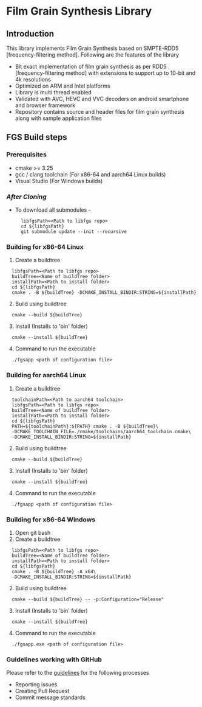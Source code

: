 # **Film Grain Synthesis Library**
## **Introduction**
This library implements Film Grain Synthesis based on SMPTE-RDD5 [frequency-filtering method]. Following are the features of the library 

*  Bit exact implementation of film grain synthesis as per RDD5 [frequency-filtering method] with extensions to support up to 10-bit and 4k resolutions
*  Optimized on ARM and Intel platforms 
*  Library is multi thread enabled 
*  Validated with AVC, HEVC and VVC decoders on android smartphone and browser framework 
*  Repository contains source and header files for film grain synthesis along with sample application files 

## FGS Build steps

### **Prerequisites**
* cmake >= 3.25
* gcc / clang toolchain (For x86-64 and aarch64 Linux builds)
* Visual Studio (For Windows builds)

### ***After Cloning***
* To download all submodules - 
  ```
    libfgsPath=<Path to libfgs repo>
    cd ${libfgsPath}
    git submodule update --init --recursive
  ```
### **Building for x86-64 Linux**
1. Create a buildtree
  ```
    libfgsPath=<Path to libfgs repo>
    buildTree=<Name of buildTree folder>
    installPath=<Path to install folder>
    cd ${libfgsPath}
    cmake . -B ${buildTree} -DCMAKE_INSTALL_BINDIR:STRING=${installPath}
  ```
2. Build using buildtree
  ```      
    cmake --build ${buildTree}
  ```
3. Install (Installs to 'bin' folder)
  ```      
    cmake --install ${buildTree}
  ```
4. Command to run the executable
  ```      
    ./fgsapp <path of configuration file>
  ```
### **Building for aarch64 Linux**
1. Create a buildtree
  ```
    toolchainPath=<Path to aarch64 toolchain>
    libfgsPath=<Path to libfgs repo>
    buildTree=<Name of buildTree folder>
    installPath=<Path to install folder>
    cd ${libfgsPath}
    PATH=${toolchainPath}:${PATH} cmake . -B ${buildTree}\
    -DCMAKE_TOOLCHAIN_FILE=./cmake/toolchains/aarch64_toolchain.cmake\
    -DCMAKE_INSTALL_BINDIR:STRING=${installPath}
  ```
2. Build using buildtree
  ```      
    cmake --build ${buildTree}
  ```
3. Install (Installs to 'bin' folder)
  ```      
    cmake --install ${buildTree}
  ```
4. Command to run the executable
  ```      
    ./fgsapp <path of configuration file>
  ```
### **Building for x86-64 Windows**
1. Open git bash
2. Create a buildtree
  ```
    libfgsPath=<Path to libfgs repo>
    buildTree=<Name of buildTree folder>
    installPath=<Path to install folder>
    cd ${libfgsPath}
    cmake . -B ${buildTree} -A x64\
    -DCMAKE_INSTALL_BINDIR:STRING=${installPath}
  ```
2. Build using buildtree
  ```      
    cmake --build ${buildTree} -- -p:Configuration="Release"
  ```
3. Install (Installs to 'bin' folder)
  ```      
    cmake --install ${buildTree}
  ```
4. Command to run the executable
  ```      
    ./fgsapp.exe <path of configuration file>
  ```
### Guidelines working with GitHub
Please refer to the [guidelines](GUIDELINES.md) for the following processes
- Reporting issues
- Creating Pull Request
- Commit message standards
